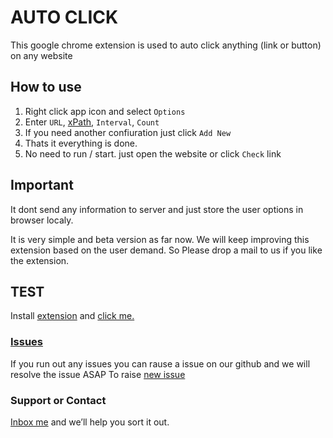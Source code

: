 # AUTO CLICK

This google chrome extension is used to auto click anything (link or button) on any website


## How to use
1. Right click app icon and select `Options`
2. Enter `URL`, [xPath](xPath.md), `Interval`, `Count`
3. If you need another confiuration just click `Add New`
4. Thats it everything is done.
5. No need to run / start. just open the website or click `Check` link 

## Important
It dont send any information to server and just store the user options in browser localy. 
 
It is very simple and beta version as far now. We will keep improving this extension based on the user demand. So Please drop a mail to us if you like the extension.

## TEST
Install [extension](https://chrome.google.com/webstore/detail/auto-click-beta/faeeclonpikbempnbjbbajfjjajjgfio?hl=en) and [click me.](https://dhruv-techapps.github.io/Auto-Click/test.html)

### [Issues](https://github.com/Dhruv-Techapps/Auto-Click/issues)
If you run out any issues you can rause a issue on our github and we will resolve the issue ASAP
To raise [new issue](https://github.com/Dhruv-Techapps/Auto-Click/issues/new) 

### Support or Contact
[Inbox me](dhruv.techapps@gmail.com) and we’ll help you sort it out.
